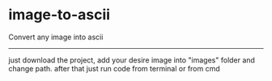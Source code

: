 # image-to-ascii
Convert any image into ascii

--------------------------------------
just download the project, add your desire image into "images" folder and change path.
after that just run code from terminal or from cmd

